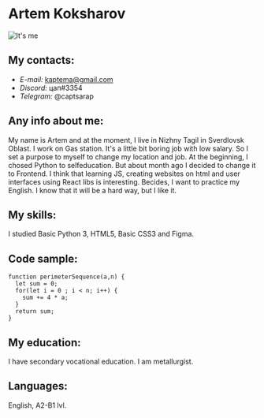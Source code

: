# Artem Koksharov
![It's me](https://media.discordapp.net/attachments/521569554850119701/923284697285546024/IMG_20200817_184909.jpg?width=455&height=607)
## My contacts:
* _E-mail:_ kaptema@gmail.com
* _Discord:_ цап#3354
* _Telegram:_ @captsarap
## Any info about me:
My name is Artem and at the moment, I live in Nizhny Tagil in Sverdlovsk Oblast. I work on Gas station. It's a little bit boring job with low salary. 
So I set a purpose to myself to change my location and job. At the beginning, I chosed Python to selfeducation. But about month ago I decided to change it to Frontend. I think that learning JS, creating websites on html and user interfaces using React libs is interesting. Becides, I want to practice my English. I know that it will be a hard way, but I like it. 
## My skills:
I studied Basic Python 3, HTML5, Basic CSS3 and Figma. 
## Code sample:
``` 
function perimeterSequence(a,n) {
  let sum = 0;
  for(let i = 0 ; i < n; i++) {
    sum += 4 * a;
  }
  return sum;
}
```
## My education:
I have secondary vocational education. I am metallurgist. 
## Languages:
English, A2-B1 lvl.